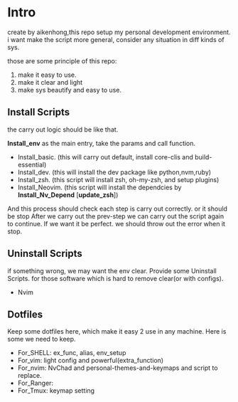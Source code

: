 # Intro

create by aikenhong,this repo setup my personal development environment.
i want make the script more general, consider any situation in diff kinds of sys.

those are some principle of this repo:

1. make it easy to use.
2. make it clear and light
3. make sys beautify and easy to use.

## Install Scripts 

the carry out logic should be like that.

**Install_env** as the main entry, take the params and call function.

- Install_basic. (this will carry out default, install core-clis and build-essential)
- Install_dev. (this will install the dev package like python,nvm,ruby)
- Install_zsh. (this script will install zsh, oh-my-zsh, and setup plugins)
- Install_Neovim. (this script will install the dependcies by **Install_Nv_Depend** \[**update_zsh**\])

And this process should check each step is carry out correctly. or it should be stop
After we carry out the prev-step we can carry out the script again to continue.
If we want it be perfect. we should throw out the error when it stop.  

## Uninstall Scripts

if something wrong, we may want the env clear. Provide some Uninstall Scripts.
for those software which is hard to remove clear(or with configs).

- Nvim 

## Dotfiles

Keep some dotfiles here, which make it easy 2 use in any machine. 
Here is some we need to keep.

- For_SHELL: ex_func, alias, env_setup
- For_vim: light config and powerful(extra_function)
- For_nvim: NvChad and personal-themes-and-keymaps and script to replace.
- For_Ranger:
- For_Tmux: keymap setting

